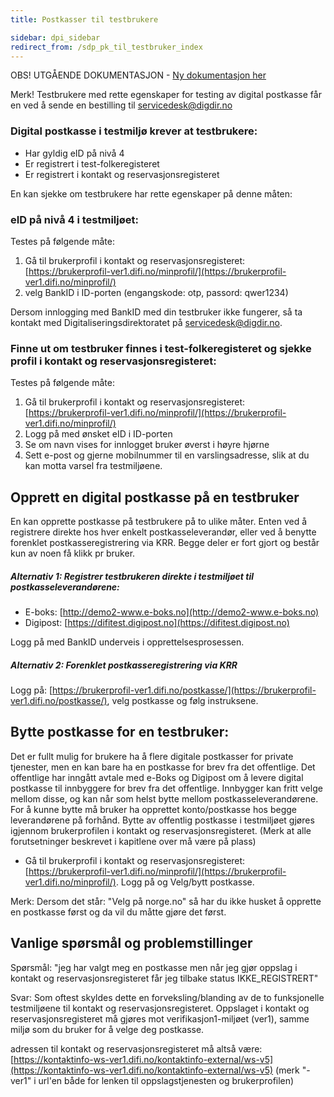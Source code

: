 ```yaml
---
title: Postkasser til testbrukere

sidebar: dpi_sidebar
redirect_from: /sdp_pk_til_testbruker_index
---
```

OBS! UTGÅENDE DOKUMENTASJON - [Ny dokumentasjon her](/dpi_testing_index.html)

Merk! Testbrukere med rette egenskaper for testing av digital postkasse får en ved å sende en bestilling til servicedesk@digdir.no

### Digital postkasse i testmiljø krever at testbrukere:
- Har gyldig eID på nivå 4
- Er registrert i test-folkeregisteret
- Er registrert i kontakt og reservasjonsregisteret
 
En kan sjekke om testbrukere har rette egenskaper på denne måten:

### eID på nivå 4 i testmiljøet:
Testes på følgende måte:
1.	Gå til brukerprofil i kontakt og reservasjonsregisteret: [https://brukerprofil-ver1.difi.no/minprofil/](https://brukerprofil-ver1.difi.no/minprofil/)
2.	velg BankID i ID-porten (engangskode: otp, passord: qwer1234)

Dersom innlogging med BankID med din testbruker ikke fungerer, så ta kontakt med Digitaliseringsdirektoratet på servicedesk@digdir.no.

### Finne ut om testbruker finnes i test-folkeregisteret og sjekke profil i kontakt og reservasjonsregisteret:
Testes på følgende måte:
1.	Gå til brukerprofil i kontakt og reservasjonsregisteret: [https://brukerprofil-ver1.difi.no/minprofil/](https://brukerprofil-ver1.difi.no/minprofil/) 
2.	Logg på med ønsket eID i ID-porten
3.	Se om navn vises for innlogget bruker øverst i høyre hjørne
4.	Sett e-post og gjerne mobilnummer til en varslingsadresse, slik at du kan motta varsel fra testmiljøene.

## Opprett en digital postkasse på en testbruker
En kan opprette postkasse på testbrukere på to ulike måter. Enten ved å registrere direkte hos hver enkelt postkasseleverandør, eller ved å benytte forenklet postkasseregistrering via KRR. Begge deler er fort gjort og består kun av noen få klikk pr bruker.

##### Alternativ 1: Registrer testbrukeren direkte i testmiljøet til postkasseleverandørene:
- E-boks: [http://demo2-www.e-boks.no](http://demo2-www.e-boks.no)
- Digipost: [https://difitest.digipost.no](https://difitest.digipost.no)

Logg på med BankID underveis i opprettelsesprosessen.

##### Alternativ 2: Forenklet postkasseregistrering via KRR
Logg på: [https://brukerprofil-ver1.difi.no/postkasse/](https://brukerprofil-ver1.difi.no/postkasse/), velg postkasse og følg instruksene. 
 
## Bytte postkasse for en testbruker:
Det er fullt mulig for brukere ha å flere digitale postkasser for private tjenester, men en kan bare ha en postkasse for brev fra det offentlige. Det offentlige har inngått avtale med e-Boks og Digipost om å levere digital postkasse til innbyggere for brev fra det offentlige. Innbygger kan fritt velge mellom disse, og kan når som helst bytte mellom postkasseleverandørene. For å kunne bytte må bruker ha opprettet konto/postkasse hos begge leverandørene på forhånd. Bytte av offentlig postkasse i testmiljøet gjøres igjennom brukerprofilen i kontakt og reservasjonsregisteret.
(Merk at alle forutsetninger beskrevet i kapitlene over må være på plass)
- Gå til brukerprofil i kontakt og reservasjonsregisteret: [https://brukerprofil-ver1.difi.no/minprofil/](https://brukerprofil-ver1.difi.no/minprofil/). Logg på og Velg/bytt postkasse.

Merk: Dersom det står: "Velg på norge.no" så har du ikke husket å opprette en postkasse først og da vil du måtte gjøre det først.
 
## Vanlige spørsmål og problemstillinger
Spørsmål: "jeg har valgt meg en postkasse men når jeg gjør oppslag i kontakt og reservasjonsregisteret får jeg tilbake status IKKE_REGISTRERT"

Svar: Som oftest skyldes dette en forveksling/blanding av de to funksjonelle testmiljøene til kontakt og reservasjonsregisteret.
Oppslaget i kontakt og reservasjonsregisteret må gjøres mot verifikasjon1-miljøet (ver1), samme miljø som du bruker for å velge deg postkasse.

adressen til kontakt og reservasjonsregisteret må altså være:
[https://kontaktinfo-ws-ver1.difi.no/kontaktinfo-external/ws-v5](https://kontaktinfo-ws-ver1.difi.no/kontaktinfo-external/ws-v5) 
(merk "-ver1" i url'en både for lenken til oppslagstjenesten og brukerprofilen)
